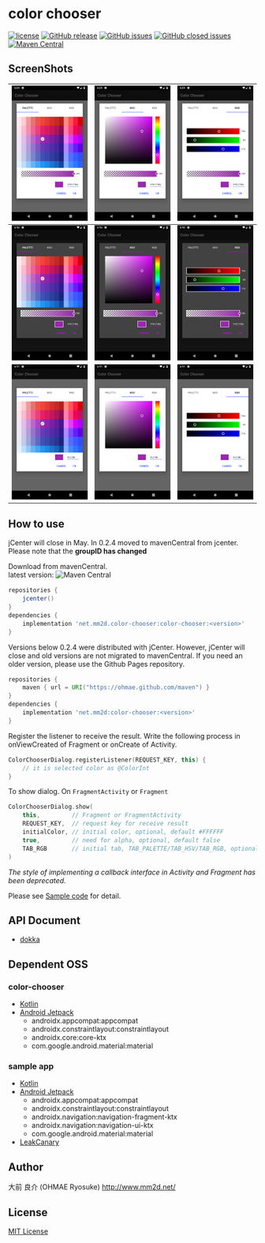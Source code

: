 # color chooser

[![license](https://img.shields.io/github/license/ohmae/color-chooser.svg)](./LICENSE)
[![GitHub release](https://img.shields.io/github/release/ohmae/color-chooser.svg)](https://github.com/ohmae/color-chooser/releases)
[![GitHub issues](https://img.shields.io/github/issues/ohmae/color-chooser.svg)](https://github.com/ohmae/color-chooser/issues)
[![GitHub closed issues](https://img.shields.io/github/issues-closed/ohmae/color-chooser.svg)](https://github.com/ohmae/color-chooser/issues?q=is%3Aissue+is%3Aclosed)
[![Maven Central](https://img.shields.io/maven-central/v/net.mm2d.color-chooser/color-chooser)](https://search.maven.org/artifact/net.mm2d.color-chooser/color-chooser)

## ScreenShots

|![](readme/1.png)|![](readme/2.png)|![](readme/3.png)|
|:-:|:-:|:-:|
|![](readme/4.png)|![](readme/5.png)|![](readme/6.png)|
|![](readme/7.png)|![](readme/8.png)|![](readme/9.png)|

## How to use

jCenter will close in May. In 0.2.4 moved to mavenCentral from jcenter.  
Please note that the **groupID has changed**

Download from mavenCentral.  
latest version: ![Maven Central](https://img.shields.io/maven-central/v/net.mm2d.color-chooser/color-chooser)

```gradle
repositories {
    jcenter()
}
dependencies {
    implementation 'net.mm2d.color-chooser:color-chooser:<version>'
}
```

Versions below 0.2.4 were distributed with jCenter.
However, jCenter will close and old versions are not migrated to mavenCentral.
If you need an older version, please use the Github Pages repository.

```gradle
repositories {
    maven { url = URI("https://ohmae.github.com/maven") }
}
dependencies {
    implementation 'net.mm2d:color-chooser:<version>'
}
```

Register the listener to receive the result.
Write the following process in onViewCreated of Fragment or onCreate of Activity.

```kotlin
ColorChooserDialog.registerListener(REQUEST_KEY, this) {
    // it is selected color as @ColorInt
}
```

To show dialog. On `FragmentActivity` or `Fragment`

```kotlin
ColorChooserDialog.show(
    this,         // Fragment or FragmentActivity
    REQUEST_KEY,  // request key for receive result
    initialColor, // initial color, optional, default #FFFFFF
    true,         // need for alpha, optional, default false
    TAB_RGB       // initial tab, TAB_PALETTE/TAB_HSV/TAB_RGB, optional, default  TAB_PALETTE
)
```

*The style of implementing a callback interface in Activity and Fragment has been deprecated.*

Please see [Sample code](sample/src/main/java/net/mm2d/color/chooser/sample/MainActivity.kt) for detail.

## API Document

- [dokka](https://ohmae.github.io/color-chooser/dokka/)

## Dependent OSS

### color-chooser

- [Kotlin](https://kotlinlang.org/)
- [Android Jetpack](https://developer.android.com/jetpack/)
  - androidx.appcompat:appcompat
  - androidx.constraintlayout:constraintlayout
  - androidx.core:core-ktx
  - com.google.android.material:material

### sample app

- [Kotlin](https://kotlinlang.org/)
- [Android Jetpack](https://developer.android.com/jetpack/)
  - androidx.appcompat:appcompat
  - androidx.constraintlayout:constraintlayout
  - androidx.navigation:navigation-fragment-ktx
  - androidx.navigation:navigation-ui-ktx
  - com.google.android.material:material
- [LeakCanary](https://github.com/square/leakcanary)

## Author

大前 良介 (OHMAE Ryosuke)
http://www.mm2d.net/

## License

[MIT License](./LICENSE)
